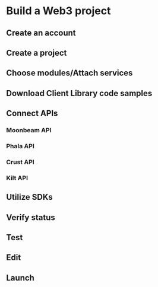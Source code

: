 # Build a Web3 project

## Create an account
## Create a project
## Choose modules/Attach services
## Download Client Library code samples
## Connect APIs
### Moonbeam API
### Phala API
### Crust API
### Kilt API
## Utilize SDKs
## Verify status
## Test
## Edit
## Launch
